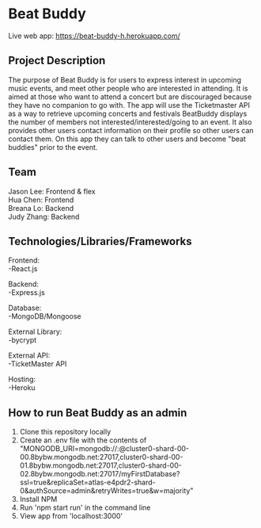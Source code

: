 # Beat Buddy  
Live web app:  https://beat-buddy-h.herokuapp.com/

## Project Description  
The purpose of Beat Buddy is for users to express interest in upcoming music events, and meet other people who are interested in attending. It is aimed at those who want to attend a concert but are discouraged because they have no companion to go with. The app will use the Ticketmaster API as a way to retrieve upcoming concerts and festivals BeatBuddy displays the number of members not interested/interested/going to an event. It also provides other users contact information on their profile so other users can contact them. On this app they can talk to other users and become "beat buddies" prior to the event.
  
## Team  
Jason Lee: Frontend & flex    
Hua Chen: Frontend  
Breana Lo: Backend  
Judy Zhang: Backend  
  
## Technologies/Libraries/Frameworks  
Frontend:  
  -React.js  
  
Backend:  
  -Express.js  
  
Database:  
  -MongoDB/Mongoose  
  
External Library:  
  -bycrypt  
  
External API:  
  -TicketMaster API
  
Hosting:  
  -Heroku  
  
## How to run Beat Buddy as an admin  
  1. Clone this repository locally  
  2. Create an .env file with the contents of  
  "MONGODB_URI=mongodb://<username>:<password>@cluster0-shard-00-00.8bybw.mongodb.net:27017,cluster0-shard-00-01.8bybw.mongodb.net:27017,cluster0-shard-00-02.8bybw.mongodb.net:27017/myFirstDatabase?ssl=true&replicaSet=atlas-e4pdr2-shard-0&authSource=admin&retryWrites=true&w=majority"  
  3. Install NPM
  4. Run 'npm start run' in the command line
  5. View app from 'localhost:3000'